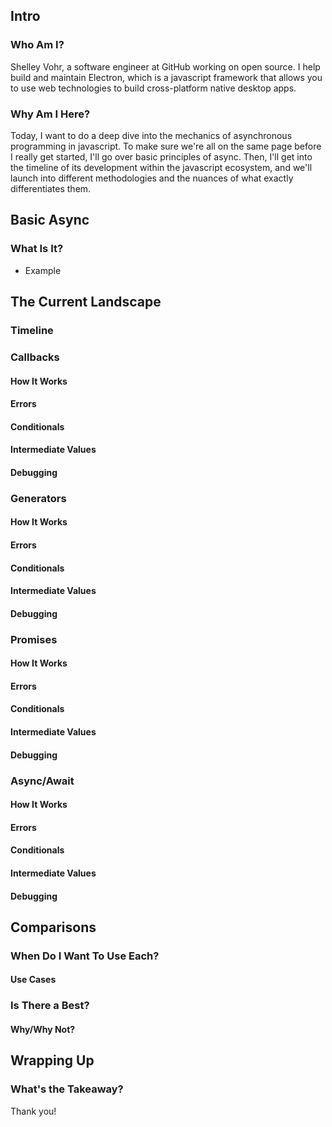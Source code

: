 ## Intro
### Who Am I?
Shelley Vohr, a software engineer at GitHub working on open source. I help build
and maintain Electron, which is a javascript framework that allows you to use web
technologies to build cross-platform native desktop apps.  
### Why Am I Here?
Today, I want to do a deep dive into the mechanics of asynchronous programming in
javascript. To make sure we're all on the same page before I really get started,
I'll go over basic principles of async. Then, I'll get into the timeline of its
development within the javascript ecosystem, and we'll launch into different
methodologies and the nuances of what exactly differentiates them.
## Basic Async
### What Is It?
 - Example

## The Current Landscape

### Timeline

### Callbacks
#### How It Works
#### Errors
#### Conditionals
#### Intermediate Values
#### Debugging

### Generators
#### How It Works
#### Errors
#### Conditionals
#### Intermediate Values
#### Debugging

### Promises
#### How It Works
#### Errors
#### Conditionals
#### Intermediate Values
#### Debugging

### Async/Await
#### How It Works
#### Errors
#### Conditionals
#### Intermediate Values
#### Debugging

## Comparisons

### When Do I Want To Use Each?
#### Use Cases

### Is There a Best?
#### Why/Why Not?

## Wrapping Up
### What's the Takeaway?

Thank you!